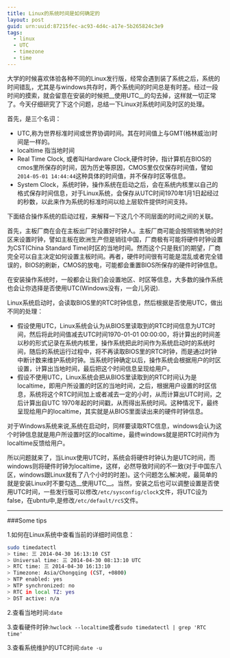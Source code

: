 ```yaml
---
title: Linux的系统时间是如何确定的
layout: post
guid: urn:uuid:87215fec-ac93-4d4c-a17e-5b265824c3e9
tags:
  - linux
  - UTC
  - timezone
  - time
---
```


大学的时候喜欢体验各种不同的Linux发行版，经常会遇到装了系统之后，系统的时间错乱，尤其是与windows共存时，两个系统间的时间总是有时差。经过一段时间的摸索，就会留意在安装的时候把__使用UTC__的勾去掉，这样就一切正常了。今天仔细研究了下这个问题，总结一下Linux对系统时间及时区的处理。

首先，是三个名词：

+ UTC,称为世界标准时间或世界协调时间。其在时间值上与GMT(格林威治)时间是一样的。
+ localtime 指当地时间
+ Real Time Clock, 或者叫Hardware Clock,硬件时钟，指计算机在BIOS的cmos里所保存的时间，因为历史等原因，CMOS里仅仅保存时间值，譬如`2014-05-01 14:44:44`这种具体的时间值，并不保存时区等信息。
+ System Clock，系统时钟，操作系统在启动之后，会在系统内核里以自己的格式保存时间信息，对于Linux系统，会保存从UTC时间1970年1月1日起经过的秒数，以此来作为系统的标准时间以给上层软件提供时间支持。

下面结合操作系统的启动过程，来解释一下这几个不同层面的时间之间的关联。

首先，主板厂商在会在主板出厂时设置好时钟人。主板厂商可能会按照销售地的时区来设置时钟，譬如主板在欧洲生产但是销往中国，厂商极有可能将硬件时钟设置为CST(China Standard Time)时区的当地时间。然而这个只是我们的期望，厂商完全可以自主决定如何设置主板时间。再者，硬件时间很有可能是混乱或者完全错误的，BIOS的刷新，CMOS的放电，可能都会重置BIOS所保存的硬件时钟信息。

在安装操作系统时，一般都会让我们会设置地区、时区等信息，大多数的操作系统也会让你选择是否使用UTC(Windows没有，一会儿另说).

Linux系统启动时，会读取BIOS里的RTC时钟信息，然后根据是否使用UTC，做出不同的处理：

+ 假设使用UTC，Linux系统会认为从BIOS里读取到的RTC时间信息为UTC时间，然后将此时间值减去UTC时间1970-01-01 00:00:00，将计算出的时间差以秒的形式记录在系统内核里，操作系统把此时间作为系统启动时的系统时间，随后的系统运行过程中，将不再读取BIOS里的RTC时钟，而是通过时钟中断计数来维护系统时钟。当系统时钟确定以后，操作系统会根据用户的时区设置，计算出当地时间，最后把这个时间信息呈现给用户。
+ 假设不使用UTC，Linux系统会把从BIOS里读取到的RTC时间认为是localtime，即用户所设置的时区的当地时间，之后，根据用户设置的时区信息，系统将这个RTC时间加上或者减去一定的小时，从而计算出UTC时间，之后计算出自UTC 1970年起的时间戳，从而得出系统时间。这种情况下，最终呈现给用户的localtime，其实就是从BIOS里面读出来的硬件时钟信息。

对于Windows系统来说,系统在启动时，同样要读取RTC信息，windows会认为这个时钟信息就是用户所设置时区的localtime，最终windows就是把RTC时间作为localtime反馈给用户。

所以问题就来了，当Linux使用UTC时，系统会将硬件时钟认为是UTC时间，而windows则将硬件时钟为localtime，这样，必然导致时间的不一致(对于中国东八区，windows跟Linux就有了八个小时的时差)。这个问题怎么解决呢，最简单的就是安装Linux时不要勾选__使用UTC__。当然，安装之后也可以调整设置是否使用UTC时间，一些发行版可以修改`/etc/sysconfig/clock`文件，将UTC设为false，在ubntu中,是修改`/etc/default/rcS`文件。

---

###Some tips

1.如何在Linux系统中查看当前的详细时间信息：

```bash
sudo timedatectl
> time: 三 2014-04-30 16:13:10 CST
> Universal time: 三 2014-04-30 08:13:10 UTC
> RTC time: 三 2014-04-30 16:13:10
> Timezone: Asia/Chongqing (CST, +0800)
> NTP enabled: yes
> NTP synchronized: no
> RTC in local TZ: yes
> DST active: n/a
```

2.查看当地时间:`date`

3.查看硬件时钟:`hwclock --localtime`或者`sudo timedatectl | grep 'RTC time'`

3.查看系统维护的UTC时间:`date -u`
